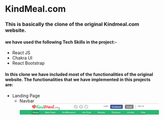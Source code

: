 # KindMeal.com
### This is basically the clone of the original Kindmeal.com website.

#### we have used the following Tech Skills in the project:-
- React JS
- Chakra UI
- React Bootstrap

#### In this clone we have included most of the functionalities of the original website. The functionalities that we have implemented in this projects are:

- Landing Page 
    - Navbar
    ![Kindmeal Navbar](./readmdImages/Navbar.png)

